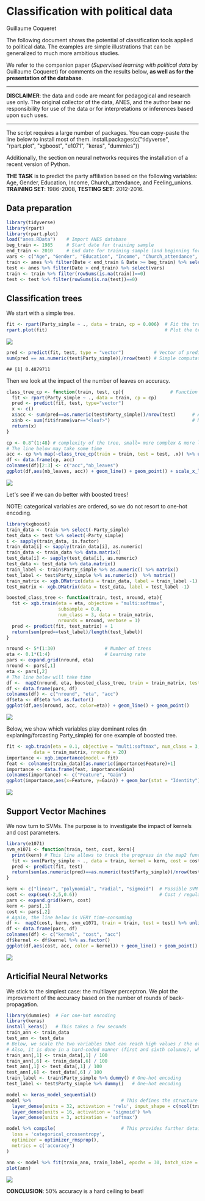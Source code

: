Classification with political data
================
Guillaume Coqueret

The following document shows the potential of classification tools applied to political data. The examples are simple illustrations that can be generalized to much more ambitious studies.

We refer to the companion paper (*Supervised learning with political data* by Guillaume Coqueret) for comments on the results below, **as well as for the presentation of the database**.

------------------------------------------------------------------------

**DISCLAIMER**: the data and code are meant for pedagogical and research use only. The original collector of the data, ANES, and the author bear no responsibility for use of the data or for interpretations or inferences based upon such uses.

------------------------------------------------------------------------

The script requires a large number of packages. You can copy-paste the line below to install most of them. install.packages(c("tidyverse", "rpart.plot", "xgboost", "e1071", "keras", "dummies"))

Additionally, the section on neural networks requires the installation of a recent version of Python.

**THE TASK** is to predict the party affiliation based on the following variables: Age, Gender, Education, Income, Church\_attendance, and Feeling\_unions. **TRAINING SET**: 1986-2008, **TESTING SET**: 2012-2016.

Data preparation
----------------

``` r
library(tidyverse)
library(rpart)
library(rpart.plot)
load("anes.RData")    # Import ANES database
beg_train <- 1985     # Start date for training sample
end_train <- 2010     # End date for training sample (and beginning for testing sample)
vars <- c("Age", "Gender", "Education", "Income", "Church_attendance", "Party_simple", "Feeling_unions")
train <- anes %>% filter(Date < end_train & Date >= beg_train) %>% select(vars)
test <- anes %>% filter(Date > end_train) %>% select(vars)
train <- train %>% filter(rowSums(is.na(train))==0)                                   # Remove rows with NAs
test <- test %>% filter(rowSums(is.na(test))==0)                                      # Remove rows with NAs
```

Classification trees
--------------------

We start with a simple tree.

``` r
fit <- rpart(Party_simple ~ ., data = train, cp = 0.006)  # Fit the tree
rpart.plot(fit)                                           # Plot the tree
```

![](Figures/class_trees_simple-1.png)

``` r
pred <- predict(fit, test, type = "vector")           # Vector of predicted values
sum(pred == as.numeric(test$Party_simple))/nrow(test) # Simple computation of accuracy
```

    ## [1] 0.4879711

Then we look at the impact of the number of leaves on accuracy.

``` r
class_tree_cp <- function(train, test, cp){                 # Function that allows to easily change the complexity (cp) of the tree (& the number of leaves)
  fit <- rpart(Party_simple ~ ., data = train, cp = cp)
  pred <- predict(fit, test, type="vector")
  x <- c()
  x$acc <- sum(pred==as.numeric(test$Party_simple))/nrow(test)      # Accuracy
  x$nb <- sum(fit$frame$var=="<leaf>")                              # Number of leaves
  return(x)
}

cp <- 0.8^(1:48) # complexity of the tree, small= more complex & more leaves
# The line below may take some time
acc <- cp %>% map(~class_tree_cp(train = train, test = test, .x)) %>% unlist() %>% matrix(ncol = 2, byrow = T)
df <- data.frame(cp, acc)
colnames(df)[2:3] <- c("acc","nb_leaves") 
ggplot(df,aes(nb_leaves, acc)) + geom_line() + geom_point() + scale_x_log10() 
```

![](Figures/class_trees_cp-1.png)

Let's see if we can do better with boosted trees!

NOTE: categorical variables are ordered, so we do not resort to one-hot encoding.

``` r
library(xgboost)
train_data <- train %>% select(-Party_simple) 
test_data <- test %>% select(-Party_simple)
i <- sapply(train_data, is.factor)                                      # Find non-numerical (factor) columns
train_data[i] <- sapply(train_data[i], as.numeric)                      # Digitize factors
train_data <- train_data %>% data.matrix()       
test_data[i] <- sapply(test_data[i], as.numeric)                        # Digitize factors
test_data <- test_data %>% data.matrix()
train_label <- train$Party_simple %>% as.numeric() %>% matrix()
test_label <- test$Party_simple %>% as.numeric()  %>% matrix()
train_matrix <- xgb.DMatrix(data = train_data, label = train_label -1)  # xgboost convention: classes start at 0, hence -1
test_matrix <- xgb.DMatrix(data = test_data, label = test_label -1)     # xgboost convention: classes start at 0, hence -1

boosted_class_tree <- function(train, test, nround, eta){               # Function => automation
  fit <- xgb.train(eta = eta, objective = "multi:softmax",
                   subsample = 0.8,
                   num_class = 3, data = train_matrix, 
                   nrounds = nround, verbose = 1)
  pred <- predict(fit, test_matrix) + 1
  return(sum(pred==test_label)/length(test_label))
}

nround <- 5*(1:30)                  # Number of trees
eta <- 0.1*(1:4)                    # Learning rate
pars <- expand.grid(nround, eta)
nround <- pars[,1]
eta <- pars[,2]
# The line below will take time
df <-  map2(nround, eta, boosted_class_tree, train = train_matrix, test = test_matrix) %>% unlist()
df <- data.frame(pars, df)
colnames(df) <- c("nround", "eta", "acc")
df$eta <- df$eta %>% as.factor()
ggplot(df,aes(nround, acc, color=eta)) + geom_line() + geom_point()
```

![](Figures/boosted_trees-1.png)

Below, we show which variables play dominant roles (in explaning/forcasting Party\_simple) for one example of boosted tree.

``` r
fit <- xgb.train(eta = 0.1, objective = "multi:softmax", num_class = 3,   # Fit one tree
          data = train_matrix, nrounds = 20) 
importance <- xgb.importance(model = fit)                                 # Keep the importance of variables
feat <- colnames(train_data)[as.numeric(importance$Feature)+1]            # Features start at 0, hence +1
importance <- data.frame(feat, importance$Gain)
colnames(importance) <- c("Feature", "Gain")
ggplot(importance,aes(x=Feature, y=Gain)) + geom_bar(stat = "Identity") 
```

![](Figures/class_tree_varimp-1.png)

Support Vector Machines
-----------------------

We now turn to SVMs. The purpose is to investigate the impact of kernels and cost parameters.

``` r
library(e1071)
svm_e1071 <- function(train, test, cost, kern){
  print(kern) # This line allows to track the progress in the map2 function below: it can be deleted
  fit <- svm(Party_simple ~ ., data = train, kernel = kern, cost = cost, cachesize = 1000, tolerance = 0.005)
  pred <- predict(fit, test)
  return(sum(as.numeric(pred)==as.numeric(test$Party_simple))/nrow(test))
}

kern <- c("linear", "polynomial", "radial", "sigmoid")  # Possible SVM kernels
cost <- exp(seq(-2,5,0.6))                              # Cost / regularization
pars <- expand.grid(kern, cost)
kern <- pars[,1]
cost <- pars[,2]
# Again, the line below is VERY time-consuming 
df <-  map2(cost, kern, svm_e1071, train = train, test = test) %>% unlist() 
df <- data.frame(pars, df)
colnames(df) <- c("kernel", "cost", "acc")
df$kernel <- df$kernel %>% as.factor()
ggplot(df,aes(cost, acc, color = kernel)) + geom_line() + geom_point() + scale_x_log10()
```

![](Figures/class_svm-1.png)

Articifial Neural Networks
--------------------------

We stick to the simplest case: the multilayer perceptron. We plot the improvement of the accuracy based on the number of rounds of back-propagation.

``` r
library(dummies)  # For one-hot encoding
library(keras)
install_keras()   # This takes a few seconds
train_ann <- train_data
test_ann <- test_data
# Below, we scale the two variables that can reach high values / the other variables too could be normalized
# Also, it is done in a hard-coded manner (first and sixth columns), which is dangerous
train_ann[,1] <- train_data[,1] / 100
train_ann[,6] <- train_data[,6] / 100
test_ann[,1] <- test_data[,1] / 100
test_ann[,6] <- test_data[,6] / 100
train_label <- train$Party_simple %>% dummy() # One-hot encoding
test_label <- test$Party_simple %>% dummy()   # One-hot encoding

model <- keras_model_sequential()
model %>%                                 # This defines the structure of the network, i.e. how layers are organized
  layer_dense(units = 32, activation = 'relu', input_shape = c(ncol(train_data))) %>%
  layer_dense(units = 16, activation = 'sigmoid') %>%
  layer_dense(units = 3, activation = 'softmax')

model %>% compile(                        # This provides further details on how the model is trained
  loss = 'categorical_crossentropy',
  optimizer = optimizer_rmsprop(),
  metrics = c('accuracy')
)

ann <- model %>% fit(train_ann, train_label, epochs = 30, batch_size = 512, validation_data = list(test_ann, test_label))
plot(ann)
```

![](Figures/class_ann_install-1.png)

**CONCLUSION**: 50% accuracy is a hard ceiling to beat!

